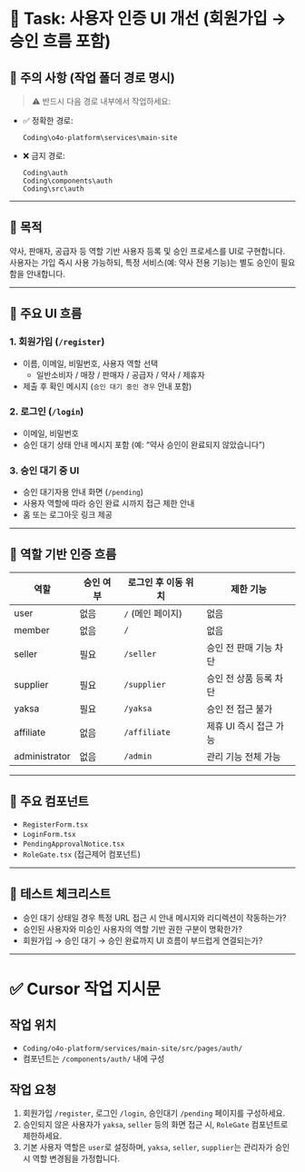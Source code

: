 # 🧩 Task: 사용자 인증 UI 개선 (회원가입 → 승인 흐름 포함)

## 📌 주의 사항 (작업 폴더 경로 명시)

> ⚠️ 반드시 다음 경로 내부에서 작업하세요:

- ✅ 정확한 경로:
  ```
  Coding\o4o-platform\services\main-site
  ```

- ❌ 금지 경로:
  ```
  Coding\auth
  Coding\components\auth
  Coding\src\auth
  ```

---

## 🎯 목적
약사, 판매자, 공급자 등 역할 기반 사용자 등록 및 승인 프로세스를 UI로 구현합니다.  
사용자는 가입 즉시 사용 가능하되, 특정 서비스(예: 약사 전용 기능)는 별도 승인이 필요함을 안내합니다.

---

## 📐 주요 UI 흐름

### 1. 회원가입 (`/register`)
- 이름, 이메일, 비밀번호, 사용자 역할 선택
  - 일반소비자 / 매장 / 판매자 / 공급자 / 약사 / 제휴자
- 제출 후 확인 메시지 (`승인 대기 중인 경우` 안내 포함)

### 2. 로그인 (`/login`)
- 이메일, 비밀번호
- 승인 대기 상태 안내 메시지 포함 (예: “약사 승인이 완료되지 않았습니다”)

### 3. 승인 대기 중 UI
- 승인 대기자용 안내 화면 (`/pending`)
- 사용자 역할에 따라 승인 완료 시까지 접근 제한 안내
- 홈 또는 로그아웃 링크 제공

---

## 🔐 역할 기반 인증 흐름

| 역할       | 승인 여부 | 로그인 후 이동 위치          | 제한 기능                     |
|------------|-----------|-------------------------------|-------------------------------|
| user       | 없음      | `/` (메인 페이지)            | 없음                          |
| member     | 없음      | `/`                          | 없음                          |
| seller     | 필요       | `/seller`                    | 승인 전 판매 기능 차단         |
| supplier   | 필요       | `/supplier`                  | 승인 전 상품 등록 차단         |
| yaksa      | 필요       | `/yaksa`                     | 승인 전 접근 불가             |
| affiliate  | 없음      | `/affiliate`                 | 제휴 UI 즉시 접근 가능         |
| administrator | 없음   | `/admin`                     | 관리 기능 전체 가능           |

---

## 📁 주요 컴포넌트

- `RegisterForm.tsx`
- `LoginForm.tsx`
- `PendingApprovalNotice.tsx`
- `RoleGate.tsx` (접근제어 컴포넌트)

---

## 🧪 테스트 체크리스트

- 승인 대기 상태일 경우 특정 URL 접근 시 안내 메시지와 리디렉션이 작동하는가?
- 승인된 사용자와 미승인 사용자의 역할 기반 권한 구분이 명확한가?
- 회원가입 → 승인 대기 → 승인 완료까지 UI 흐름이 부드럽게 연결되는가?

---

# ✅ Cursor 작업 지시문

## 작업 위치
- `Coding/o4o-platform/services/main-site/src/pages/auth/`
- 컴포넌트는 `/components/auth/` 내에 구성

## 작업 요청
1. 회원가입 `/register`, 로그인 `/login`, 승인대기 `/pending` 페이지를 구성하세요.
2. 승인되지 않은 사용자가 `yaksa`, `seller` 등의 화면 접근 시, `RoleGate` 컴포넌트로 제한하세요.
3. 기본 사용자 역할은 `user`로 설정하며, `yaksa`, `seller`, `supplier`는 관리자가 승인 시 역할 변경됨을 가정합니다.
